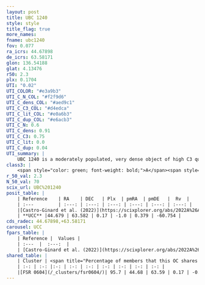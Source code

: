 ```yaml
---
layout: post
title: UBC 1240
style: style
title_flag: true
more_names: 
fname: ubc1240
fov: 0.077
ra_icrs: 44.67898
de_icrs: 63.58171
glon: 136.54188
glat: 4.13476
r50: 2.3
plx: 0.1704
UTI: "0.02"
UTI_COLOR: "#e3a9b3"
UTI_C_N_COL: "#f2f9d6"
UTI_C_dens_COL: "#aed9c1"
UTI_C_C3_COL: "#d4edca"
UTI_C_lit_COL: "#e0a6b3"
UTI_C_dup_COL: "#e6acb3"
UTI_C_N: 0.6
UTI_C_dens: 0.91
UTI_C_C3: 0.75
UTI_C_lit: 0.0
UTI_C_dup: 0.04
UTI_summary: |
    UBC 1240 is a moderately populated, very dense object of high C3 quality. It was recently reported in the literature.<br><br><span style="color: #99180f; font-weight: bold;">Warning: </span>This is very likely a duplicate object, which shares a large percentage of members with at least one previously reported entry.
class3: |
    <span style="color: green; font-weight: bold;">A</span><span style="color: #FFC300; font-weight: bold;">B</span>
r_50_val: 2.3
N_50_val: 70
scix_url: UBC%201240
posit_table: |
    | Reference    | RA    | DEC   | Plx  | pmRA  | pmDE   |  Rv  |
    | :---         | :---: | :---: | :---: | :---: | :---: | :---: |
    |[Castro-Ginard et al. (2022)](https://scixplorer.org/abs/2022A%26A...661A.118C) | 44.68 | 63.58 | 0.16 | -1.0 | 0.37 | -- |
    | **UCC** |44.679 | 63.582 | 0.17 | -1.0 | 0.379 | -60.754 | 
cds_radec: 44.67898,+63.58171
carousel: UCC
fpars_table: |
    | Reference |  Values |
    | :---  |  :---:  |
    | [Castro-Ginard et al. (2022)](https://scixplorer.org/abs/2022A%26A...661A.118C) | `AV=2.092, Dist=8338, logAge=7.36` |
shared_table: |
    | Cluster | <span title="Percentage of members that this OC shares with the ones listed">%</span>   | RA   | DEC   | Plx   | pmRA  | pmDE  | Rv | UTI |
    | :-: | :-: |:-: | :-: | :-: | :-: | :-: | :-: | :-: |
    |[FSR 0604](/_clusters/fsr0604/)| 95.7 | 44.68 | 63.59 | 0.17 | -0.98 | 0.37 | -71.81 |0.62 |
---
```

